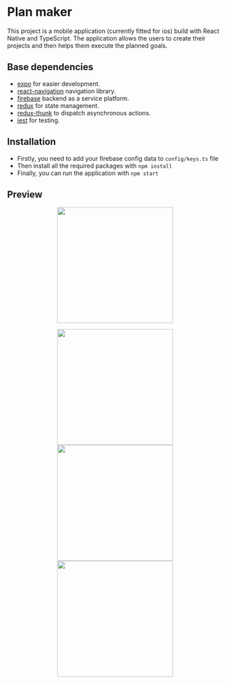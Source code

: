 # Plan maker

This project is a mobile application (currently fitted for ios) build with React Native and TypeScript.
The application allows the users to create their projects and then helps them execute the planned goals.

## Base dependencies

- [expo](https://docs.expo.dev/index.html) for easier development.
- [react-navigation](https://reactnavigation.org/) navigation library.
- [firebase](https://reactnavigation.org/) backend as a service platform.
- [redux](https://redux.js.org/) for state management.
- [redux-thunk](https://github.com/gaearon/redux-thunk) to dispatch asynchronous actions.
- [jest](https://facebook.github.io/jest/) for testing.

## Installation

- Firstly, you need to add your firebase config data to ```config/keys.ts``` file
- Then install all the required packages with ```npm install```
- Finally, you can run the application with ```npm start```

## Preview

<p align="center">
   <img src="https://github.com/Michal3333/MasterApp/blob/master/screenshots/log_gif.gif" width="270"/>
   <!-- <img src="https://github.com/Michal3333/MasterApp/blob/master/screenshots/summary_1.PNG" width="270"/>
   <img src="https://github.com/Michal3333/MasterApp/blob/master/screenshots/summary_2.PNG" width="270"/> -->
</p>

<p align="center">
   <img src="https://github.com/Michal3333/MasterApp/blob/master/screenshots/login_neutral.PNG" width="270"/>
   <img src="https://github.com/Michal3333/MasterApp/blob/master/screenshots/summary_1.PNG" width="270"/>
   <img src="https://github.com/Michal3333/MasterApp/blob/master/screenshots/summary_2.PNG" width="270"/>
</p>
   <!-- <img src="./screenshots/myProjects.png" width="300"/> -->
